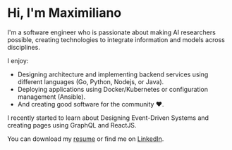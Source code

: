 # Hi, I'm Maximiliano 
I'm a software engineer who is passionate about making AI researchers possible, creating technologies to integrate information and models across disciplines.

I enjoy:

- Designing architecture and implementing backend services using different languages (Go, Python, Nodejs, or Java).
- Deploying applications using Docker/Kubernetes or configuration management (Ansible).
- And creating good software for the community :heart:.

I recently started to learn about Designing Event-Driven Systems and creating pages using GraphQL and ReactJS.

You can download my [resume](resume.pdf) or find me on [LinkedIn](https://www.linkedin.com/in/maximilianoosorio).